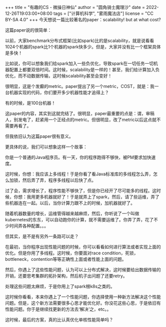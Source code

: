 +++
title = "有趣的CS - 微操日神仙"
author = "圆角骑士魔理沙"
date = 2022-12-26T19:03:00+08:00
tags = ["计算机科学", "雾雨魔法店"]
license = "CC BY-SA 4.0"
+++
今天想说一篇比较著名的paper：scalability! but at what cost?

这篇paper说的很简单：

以前，大家benchmark分布式框架(比如spark)比的是scalability，就是说看看1024个机器的spark比1个机器的spark快多少。但是，大家并没有比一个框架具体是多快！

比如说，你可以想象我们给spark加入一些负优化，导致spark在一切任务一切机器配置上都要双倍时间。这时候，scalability是一样的！甚至，我们给计算加入负优化，而不动数据传输，这时候scalability甚至会变好！

很明显，这是个发癫的metric。paper提出了另一个metric，COST，就是：我一台机器实现的代码，你们要开多少机器性能才追得上？

有的时候，是100台机器！

这paper的内容，其实到这就完结了。很明显，paper最重要的点是：谓，审稿人，别发电了，赶紧用一个正经点的metric。但很明显，改了metric以后这点就不需要再看了。

但我依旧认为这篇paper很有意义。

更具体的说，我们可以想象这样一个故事：

你是一个普通的Java程序员。有一天，你的程序跑得不够快，被PM要求加快速度。

这时候，你想：我应该上多线程！于是你看了看Java标准库的多线程怎么弄，怎么加锁，然后弄了弄，程序多线程以后快了点。

过了会，需求增长了，程序性能不够快了，但是你已经开了尽可能多的线程。这时候，你想：我用更多机器就好了！于是就弄上了spark，然后，请了些运维，弄了些机器连在一起。以后，当你计算力跟不上的时候，加机器就好了。

随着机器数量的增长，运维管得越来越麻烦，然后，你听说了一个叫做kubernetes的东东，可以自动跑你的计算，就不需要运维了。你弄了弄，花了不少时间弄各种配置。。。

但其实，是不是有另外一条路可以走？

在最初，当你程序出现性能问题的时候，你可以看看如何进行算法或者实现上面的优化。但是你用了多线程。这时候，你要面对race condition，死锁，bottleneck，contention等等正确性上面或者性能上面的问题。

然后，你遇上了这些性能问题，认为可以上分布式解决，这时候要给出数据传输的开销，还要思考集群的拓扑架构，然后机子出问题了还要retry。

处理这些问题太麻烦，于是你用上了spark根k8s之类的。

这时候你看看，本来你遇上了一个性能问题，你选择使用一种新方法解决这个性能问题。但是，这个新方法需要很多心思才能优化好。你没花这些心思，于是依旧有性能问题。你于是继续找更新的方法去‘解决’之，etc。。

这时候，最后的方案，真的比认真优化单核性能简单吗？

